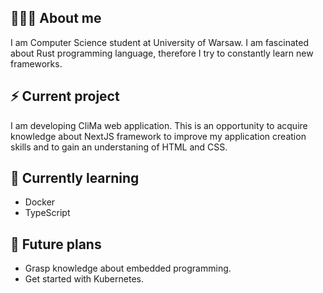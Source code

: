 ## 🧑🏻‍🦱 About me
I am Computer Science student at University of Warsaw. I am fascinated about Rust programming language, therefore I try to constantly learn new frameworks.

## ⚡ Current project
I am developing CliMa web application. This is an opportunity to acquire knowledge about NextJS framework to improve my application creation skills and to gain an understaning of HTML and CSS.

## 🌱 Currently learning
  - Docker
  - TypeScript

## 🔮 Future plans
  - Grasp knowledge about embedded programming.
  - Get started with Kubernetes.
<!--
**Fuchczyk/Fuchczyk** is a ✨ _special_ ✨ repository because its `README.md` (this file) appears on your GitHub profile.

Here are some ideas to get you started:

- 🔭 I’m currently working on ...
- 🌱 I’m currently learning ...
- 👯 I’m looking to collaborate on ...
- 🤔 I’m looking for help with ...
- 💬 Ask me about ...
- 📫 How to reach me: ...
- 😄 Pronouns: ...
- ⚡ Fun fact: ...
-->
